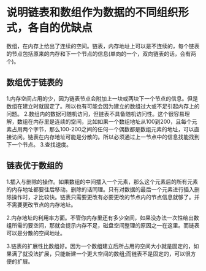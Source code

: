 # 说明链表和数组作为数据的不同组织形式，各自的优缺点

数组，在内存上给出了连续的空间。链表，内存地址上可以是不连续的，每个链表的节点包括原来的内存和下一个节点的信息(单向的一个，双向链表的话，会有两个)。

## 数组优于链表的
1.内存空间占用的少，因为链表节点会附加上一块或两块下一个节点的信息。但是数组在建立时就固定了。所以也有可能会因为建立的数组过大或不足引起内存上的问题。
2.数组内的数据可随机访问，但链表不具备随机访问性。这个很容易理解，数组在内存里是连续的空间，比如如果一个数组地址从100到200，且每个元素占用两个字节，那么100-200之间的任何一个偶数都是数组元素的地址，可以直接访问。链表在内存地址可能是分散的。所以必须通过上一节点中的信息找能找到下一个节点。
3.查找速度。

## 链表优于数组的
1.插入与删除的操作。如果数组的中间插入一个元素，那么这个元素后的所有元素的内存地址都要往后移动。删除的话同理。只有对数据的最后一个元素进行插入删除操作时，才比较快。链表只需要更改有必要更改的节点内的节点信息就够了。并不需要更改节点的内存地址。

2.内存地址的利用率方面。不管你内存里还有多少空间，如果没办法一次性给出数组所需的要空间，那就会提示内存不足，磁盘空间整理的原因之一在这里。而链表可以是分散的空间地址。

3.链表的扩展性比数组好。因为一个数组建立后所占用的空间大小就是固定的，如果满了就没法扩展，只能新建一个更大空间的数组;而链表不是固定的，可以很方便的扩展。